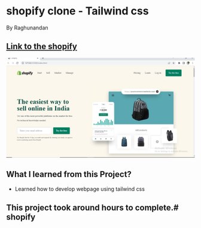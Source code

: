 # shopify clone - Tailwind css

By Raghunandan


## [Link to the shopify](cloneshopify.netlify.app) 

![Completed Website](/assets/completed%20image.jpg)

## What I learned from this Project?

- Learned how to develop webpage using tailwind css
## This project took around  hours to complete.# shopify
